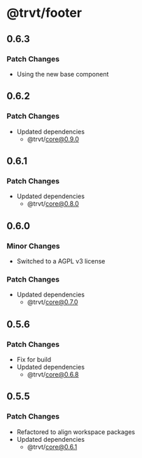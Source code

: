 # @trvt/footer

## 0.6.3

### Patch Changes

-   Using the new base component

## 0.6.2

### Patch Changes

-   Updated dependencies
    -   @trvt/core@0.9.0

## 0.6.1

### Patch Changes

-   Updated dependencies
    -   @trvt/core@0.8.0

## 0.6.0

### Minor Changes

-   Switched to a AGPL v3 license

### Patch Changes

-   Updated dependencies
    -   @trvt/core@0.7.0

## 0.5.6

### Patch Changes

-   Fix for build
-   Updated dependencies
    -   @trvt/core@0.6.8

## 0.5.5

### Patch Changes

-   Refactored to align workspace packages
-   Updated dependencies
    -   @trvt/core@0.6.1
